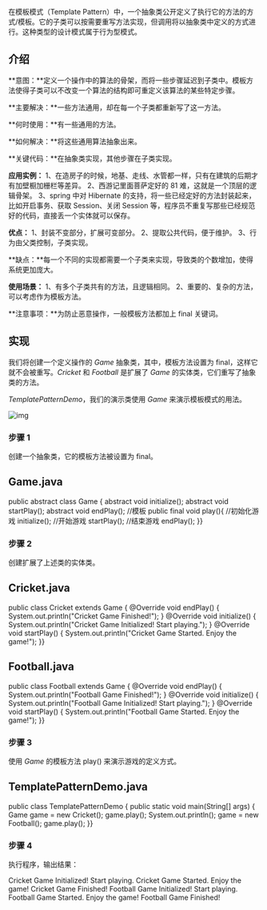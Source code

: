 在模板模式（Template Pattern）中，一个抽象类公开定义了执行它的方法的方式/模板。它的子类可以按需要重写方法实现，但调用将以抽象类中定义的方式进行。这种类型的设计模式属于行为型模式。

## 介绍

**意图：**定义一个操作中的算法的骨架，而将一些步骤延迟到子类中。模板方法使得子类可以不改变一个算法的结构即可重定义该算法的某些特定步骤。

**主要解决：**一些方法通用，却在每一个子类都重新写了这一方法。

**何时使用：**有一些通用的方法。

**如何解决：**将这些通用算法抽象出来。

**关键代码：**在抽象类实现，其他步骤在子类实现。

**应用实例：** 1、在造房子的时候，地基、走线、水管都一样，只有在建筑的后期才有加壁橱加栅栏等差异。 2、西游记里面菩萨定好的 81 难，这就是一个顶层的逻辑骨架。 3、spring 中对 Hibernate 的支持，将一些已经定好的方法封装起来，比如开启事务、获取 Session、关闭 Session 等，程序员不重复写那些已经规范好的代码，直接丢一个实体就可以保存。

**优点：** 1、封装不变部分，扩展可变部分。 2、提取公共代码，便于维护。 3、行为由父类控制，子类实现。

**缺点：**每一个不同的实现都需要一个子类来实现，导致类的个数增加，使得系统更加庞大。

**使用场景：** 1、有多个子类共有的方法，且逻辑相同。 2、重要的、复杂的方法，可以考虑作为模板方法。

**注意事项：**为防止恶意操作，一般模板方法都加上 final 关键词。

## 实现

我们将创建一个定义操作的 *Game* 抽象类，其中，模板方法设置为 final，这样它就不会被重写。*Cricket* 和 *Football* 是扩展了 *Game* 的实体类，它们重写了抽象类的方法。

*TemplatePatternDemo*，我们的演示类使用 *Game* 来演示模板模式的用法。

![img](evernotecid://02FB35FF-48A9-4203-A916-54F07BE2F356/appyinxiangcom/29718819/ENResource/p69)

### 步骤 1

创建一个抽象类，它的模板方法被设置为 final。

## Game.java

public abstract class Game { abstract void initialize(); abstract void startPlay(); abstract void endPlay(); //模板 public final void play(){ //初始化游戏 initialize(); //开始游戏 startPlay(); //结束游戏 endPlay(); }}

### 步骤 2

创建扩展了上述类的实体类。

## Cricket.java

public class Cricket extends Game { @Override void endPlay() { System.out.println("Cricket Game Finished!"); } @Override void initialize() { System.out.println("Cricket Game Initialized! Start playing."); } @Override void startPlay() { System.out.println("Cricket Game Started. Enjoy the game!"); }}

## Football.java

public class Football extends Game { @Override void endPlay() { System.out.println("Football Game Finished!"); } @Override void initialize() { System.out.println("Football Game Initialized! Start playing."); } @Override void startPlay() { System.out.println("Football Game Started. Enjoy the game!"); }}

### 步骤 3

使用 *Game* 的模板方法 play() 来演示游戏的定义方式。

## TemplatePatternDemo.java

public class TemplatePatternDemo { public static void main(String[] args) { Game game = new Cricket(); game.play(); System.out.println(); game = new Football(); game.play(); }}

### 步骤 4

执行程序，输出结果：

Cricket Game Initialized! Start playing. Cricket Game Started. Enjoy the game! Cricket Game Finished! Football Game Initialized! Start playing. Football Game Started. Enjoy the game! Football Game Finished!